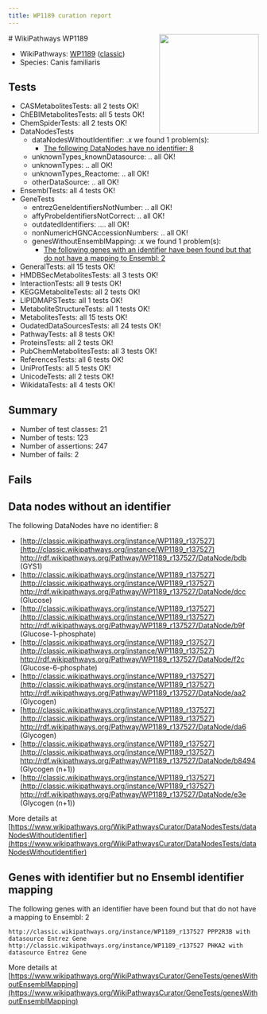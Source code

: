 ```yaml
---
title: WP1189 curation report
---
```


<img style="float: right; width: 200px" src="https://upload.wikimedia.org/wikipedia/commons/thumb/8/83/Wplogo_with_text_500.png/640px-Wplogo_with_text_500.png" />
# WikiPathways WP1189

* WikiPathways: [WP1189](https://wikipathways.org/pathways/WP1189) ([classic](https://classic.wikipathways.org/instance/WP1189))
* Species: Canis familiaris
## Tests
* CASMetabolitesTests: all 2 tests OK!
* ChEBIMetabolitesTests: all 5 tests OK!
* ChemSpiderTests: all 2 tests OK!
* DataNodesTests
    * dataNodesWithoutIdentifier: .x we found 1 problem(s):
        * [The following DataNodes have no identifier: 8](#d2d32fa7)
    * unknownTypes_knownDatasource: .. all OK!
    * unknownTypes: .. all OK!
    * unknownTypes_Reactome: .. all OK!
    * otherDataSource: .. all OK!
* EnsemblTests: all 4 tests OK!
* GeneTests
    * entrezGeneIdentifiersNotNumber: .. all OK!
    * affyProbeIdentifiersNotCorrect: .. all OK!
    * outdatedIdentifiers: .... all OK!
    * nonNumericHGNCAccessionNumbers: .. all OK!
    * genesWithoutEnsemblMapping: .x we found 1 problem(s):
        * [The following genes with an identifier have been found but that do not have a mapping to Ensembl: 2](#40286d84)
* GeneralTests: all 15 tests OK!
* HMDBSecMetabolitesTests: all 3 tests OK!
* InteractionTests: all 9 tests OK!
* KEGGMetaboliteTests: all 2 tests OK!
* LIPIDMAPSTests: all 1 tests OK!
* MetaboliteStructureTests: all 1 tests OK!
* MetabolitesTests: all 15 tests OK!
* OudatedDataSourcesTests: all 24 tests OK!
* PathwayTests: all 8 tests OK!
* ProteinsTests: all 2 tests OK!
* PubChemMetabolitesTests: all 3 tests OK!
* ReferencesTests: all 6 tests OK!
* UniProtTests: all 5 tests OK!
* UnicodeTests: all 2 tests OK!
* WikidataTests: all 4 tests OK!


## Summary

* Number of test classes: 21
* Number of tests: 123
* Number of assertions: 247
* Number of fails: 2

## Fails

<a name="d2d32fa7" />

## Data nodes without an identifier

The following DataNodes have no identifier: 8

* [http://classic.wikipathways.org/instance/WP1189_r137527](http://classic.wikipathways.org/instance/WP1189_r137527) http://rdf.wikipathways.org/Pathway/WP1189_r137527/DataNode/bdb (GYS1)
* [http://classic.wikipathways.org/instance/WP1189_r137527](http://classic.wikipathways.org/instance/WP1189_r137527) http://rdf.wikipathways.org/Pathway/WP1189_r137527/DataNode/dcc (Glucose)
* [http://classic.wikipathways.org/instance/WP1189_r137527](http://classic.wikipathways.org/instance/WP1189_r137527) http://rdf.wikipathways.org/Pathway/WP1189_r137527/DataNode/b9f (Glucose-1-phosphate)
* [http://classic.wikipathways.org/instance/WP1189_r137527](http://classic.wikipathways.org/instance/WP1189_r137527) http://rdf.wikipathways.org/Pathway/WP1189_r137527/DataNode/f2c (Glucose-6-phosphate)
* [http://classic.wikipathways.org/instance/WP1189_r137527](http://classic.wikipathways.org/instance/WP1189_r137527) http://rdf.wikipathways.org/Pathway/WP1189_r137527/DataNode/aa2 (Glycogen)
* [http://classic.wikipathways.org/instance/WP1189_r137527](http://classic.wikipathways.org/instance/WP1189_r137527) http://rdf.wikipathways.org/Pathway/WP1189_r137527/DataNode/da6 (Glycogen)
* [http://classic.wikipathways.org/instance/WP1189_r137527](http://classic.wikipathways.org/instance/WP1189_r137527) http://rdf.wikipathways.org/Pathway/WP1189_r137527/DataNode/b8494 (Glycogen (n+1))
* [http://classic.wikipathways.org/instance/WP1189_r137527](http://classic.wikipathways.org/instance/WP1189_r137527) http://rdf.wikipathways.org/Pathway/WP1189_r137527/DataNode/e3e (Glycogen (n+1))


More details at [https://www.wikipathways.org/WikiPathwaysCurator/DataNodesTests/dataNodesWithoutIdentifier](https://www.wikipathways.org/WikiPathwaysCurator/DataNodesTests/dataNodesWithoutIdentifier)

<a name="40286d84" />

## Genes with identifier but no Ensembl identifier mapping

The following genes with an identifier have been found but that do not have a mapping to Ensembl: 2
```
http://classic.wikipathways.org/instance/WP1189_r137527 PPP2R3B with datasource Entrez Gene
http://classic.wikipathways.org/instance/WP1189_r137527 PHKA2 with datasource Entrez Gene
```

More details at [https://www.wikipathways.org/WikiPathwaysCurator/GeneTests/genesWithoutEnsemblMapping](https://www.wikipathways.org/WikiPathwaysCurator/GeneTests/genesWithoutEnsemblMapping)


